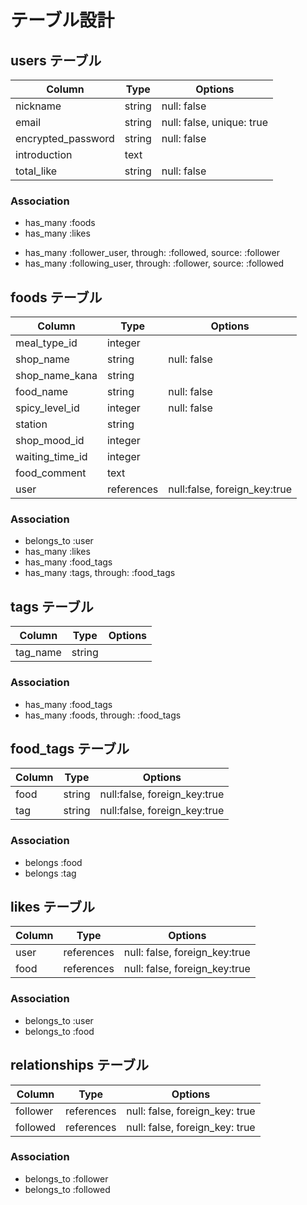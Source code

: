 # テーブル設計

## users テーブル

| Column             | Type    | Options                   |
| ------------------ | ------- | ------------------------- |
| nickname           | string  | null: false               |
| email              | string  | null: false, unique: true |
| encrypted_password | string  | null: false               |
| introduction       | text    |                           |
| total_like         | string  | null: false               |

### Association

- has_many :foods
- has_many :likes
<!-- 後で実装予定 -->
<!-- source: :モデル名 関連するモデルを指定する -->
<!-- 上：フォロワー 下：フォロー -->
- has_many :follower_user, through: :followed, source: :follower
- has_many :following_user, through: :follower, source: :followed


## foods テーブル
<!-- もっと楽に投稿できるようにした方がめんどくさいと思われず、楽で良いと考えているため「null: false」は最小限に留めたい -->
<!-- food_commentに味や金額を入れれるようにする？ -->
<!-- meal_type_idは不要？みたらわかるし -->
<!-- shop_moodは点数にする？というか必要？コメントに書けば良いのでは？ -->
<!-- waiting_timeもidではなくても良いのでは？ -->
<!-- 最悪店の名前だけ分かれば良いのでは？ -->

| Column          | Type       | Options                      |
| --------------- | ---------- | ---------------------------- |
| meal_type_id    | integer    |                              |
| shop_name       | string     | null: false                  |
| shop_name_kana  | string     |                              |
| food_name       | string     | null: false                  |
| spicy_level_id  | integer    | null: false                  |
| station         | string     |                              |
| shop_mood_id    | integer    |                              |
| waiting_time_id | integer    |                              |
| food_comment    | text       |                              |
| user            | references | null:false, foreign_key:true |

### Association

- belongs_to :user
- has_many :likes
- has_many :food_tags
- has_many :tags, through: :food_tags

## tags テーブル

| Column          | Type       | Options                      |
| --------------- | ---------- | ---------------------------- |
| tag_name        | string     |                              |

### Association

- has_many :food_tags
- has_many :foods, through: :food_tags

## food_tags テーブル

| Column          | Type       | Options                      |
| --------------- | ---------- | ---------------------------- |
| food            | string     | null:false, foreign_key:true |
| tag             | string     | null:false, foreign_key:true |

### Association

- belongs :food
- belongs :tag

## likes テーブル

| Column        | Type       | Options                        |
| ------------- | ---------- | ------------------------------ |
| user          | references | null: false, foreign_key:true  |
| food          | references | null: false, foreign_key:true  |

### Association

- belongs_to :user
- belongs_to :food

## relationships テーブル

| Column       | Type       | Options                        |
| ------------ | ---------- | ------------------------------ |
| follower     | references | null: false, foreign_key: true |
| followed     | references | null: false, foreign_key: true |

### Association

- belongs_to :follower
- belongs_to :followed